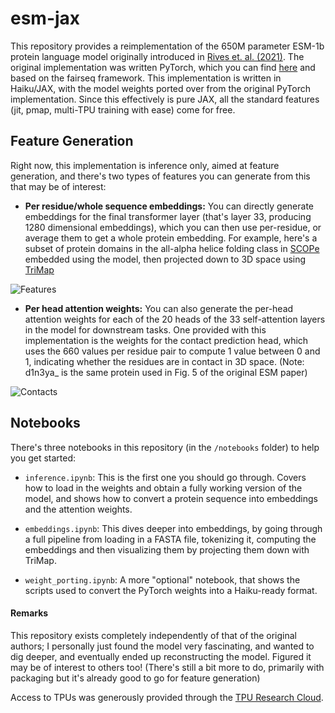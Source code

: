 # esm-jax

This repository provides a reimplementation of the 650M parameter ESM-1b protein language model originally introduced in [Rives et. al. (2021)](https://www.pnas.org/content/118/15/e2016239118). The original implementation was written PyTorch, which you can find [here](https://github.com/facebookresearch/esm) and based on the fairseq framework. This implementation is written in Haiku/JAX, with the model weights ported over from the original PyTorch implementation. Since this effectively is pure JAX, all the standard features (jit, pmap, multi-TPU training with ease) come for free.

## Feature Generation
Right now, this implementation is inference only, aimed at feature generation, and there's two types of features you can generate from this that may be of interest:

* **Per residue/whole sequence embeddings:** You can directly generate embeddings for the final transformer layer (that's layer 33, producing 1280 dimensional embeddings), which you can then use per-residue, or average them to get a whole protein embedding. For example, here's a subset of protein domains in the all-alpha helice folding class in [SCOPe](https://scop.berkeley.edu/) embedded using the model, then projected down to 3D space using [TriMap](https://github.com/eamid/trimap)

![Features](../images/embeddings.png?raw=true)


* **Per head attention weights:** You can also generate the per-head attention weights for each of the 20 heads of the 33 self-attention layers in the model for downstream tasks. One provided with this implementation is the weights for the contact prediction head, which uses the 660 values per residue pair to compute 1 value between 0 and 1, indicating whether the residues are in contact in 3D space. (Note: d1n3ya_ is the same protein used in Fig. 5 of the original ESM paper)

![Contacts](../images/contactpred.jpg?raw=true)

## Notebooks
There's three notebooks in this repository (in the `/notebooks` folder) to help you get started:

* `inference.ipynb`: This is the first one you should go through. Covers how to load in the weights and obtain a fully working version of the model, and shows how to convert a protein sequence into embeddings and the attention weights.

* `embeddings.ipynb`: This dives deeper into embeddings, by going through a full pipeline from loading in a FASTA file, tokenizing it, computing the embeddings and then visualizing them by projecting them down with TriMap.

* `weight_porting.ipynb`: A more "optional" notebook, that shows the scripts used to convert the PyTorch weights into a Haiku-ready format.

#### Remarks
This repository exists completely independently of that of the original authors; I personally just found the model very fascinating, and wanted to dig deeper, and eventually ended up reconstructing the model. Figured it may be of interest to others too! (There's still a bit more to do, primarily with packaging but it's already good to go for feature generation)

Access to TPUs was generously provided through the [TPU Research Cloud](https://sites.research.google/trc/about/). 